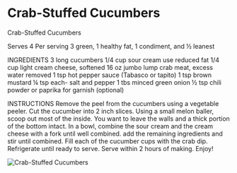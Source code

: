# Crab-Stuffed Cucumbers

Crab-Stuffed Cucumbers

Serves 4
Per serving 3 green, 1 healthy fat, 1 condiment, and ½ leanest

INGREDIENTS
3 long cucumbers
1/4 cup sour cream use reduced fat
1/4 cup light cream cheese, softened 
16 oz jumbo lump crab meat, excess water removed
1 tsp hot pepper sauce (Tabasco or tapito)
1 tsp brown mustard
¼ tsp each- salt and pepper
1 tbs minced green onion
½ tsp chili powder or paprika for garnish (optional)

INSTRUCTIONS
Remove the peel from the cucumbers using a vegetable peeler. Cut the cucumber into 2 inch slices. Using a small melon baller, scoop out most of the inside. You want to leave the walls and a thick portion of the bottom intact.
In a bowl, combine the sour cream and the cream cheese with a fork until well combined. add the remaining ingredients and stir until combined. Fill each of the cucumber cups with the crab dip. Refrigerate until ready to serve. Serve within 2 hours of making.
Enjoy!

![Crab-Stuffed Cucumbers](images/Crab-Stuffed%20Cucumbers.png)

